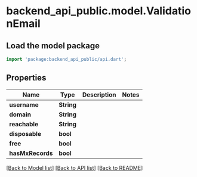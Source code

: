 # backend_api_public.model.ValidationEmail

## Load the model package
```dart
import 'package:backend_api_public/api.dart';
```

## Properties
Name | Type | Description | Notes
------------ | ------------- | ------------- | -------------
**username** | **String** |  | 
**domain** | **String** |  | 
**reachable** | **String** |  | 
**disposable** | **bool** |  | 
**free** | **bool** |  | 
**hasMxRecords** | **bool** |  | 

[[Back to Model list]](../README.md#documentation-for-models) [[Back to API list]](../README.md#documentation-for-api-endpoints) [[Back to README]](../README.md)


